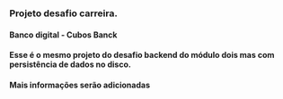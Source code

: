 ### Projeto desafio carreira.

#### Banco digital - Cubos Banck

#### Esse é o mesmo projeto do desafio backend do módulo dois mas com persistência de dados no disco.

#### Mais informações serão adicionadas